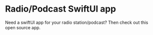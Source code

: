 # Radio/Podcast SwiftUI app
 Need a swiftUI app for your radio station/podcast? Then check out this open source app.
